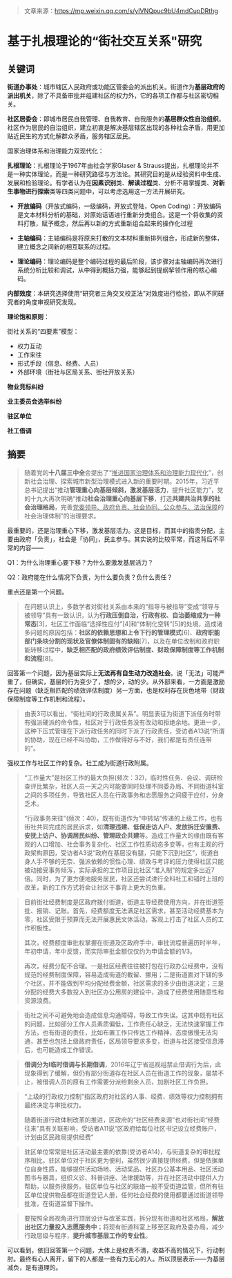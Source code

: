 > 文章来源：https://mp.weixin.qq.com/s/yIVNQpuc9bU4mdCupDRthg

# 基于扎根理论的“街社交互关系"研究

## 关键词

**街道办事处**：城市辖区人民政府或功能区管委会的派出机关。街道作为**基层政府的派出机关**，除了不具备审批并组建社区的权力外，它的各项工作都与社区密切相关。

**社区居委会**：即城市居民自我管理、自我教育、自我服务的**基层群众性自治组织**。社区作为居民的自治组织，建立初衷是解决基层辖区出现的各种社会矛盾，用更加贴近民生的方式化解群众矛盾，服务辖区居民。

国家治理体系和治理能力双现代化：

**扎根理论**：扎根理论于1967年由社会学家Glaser & Strauss提出，扎根理论并不是一种实体理论，而是一种研究路径与方法论。其研究目的是从经验资料中生成、发展和检验理论。有学者认为在**因素识别**类、**解读过程**类、分析不易掌握类、**对新生事物进行探索**类等四类问题中，可以考虑选用这一方法开展研究。

- **开放编码**（开放式编码，一级编码，开放式登陆，Open Coding）：开放编码是文本材料分析的基础，对原始话语进行重新分类组合。这是一个将收集的资料打散，赋予概念，然后再以新的方式重新组合起来的操作化过程

- **主轴编码**：主轴编码是将原来打散的文本材料重新排列组合，形成新的整体，建立概念之间新的相互联系的过程。
- **理论编码**：理论编码是整个编码过程的最后阶段，该步骤对主轴编码再次进行系统分析比较和调试，从中得到概括力强，能够起到提纲挈领作用的核心编码。

**内部效度**：本研究选择使用“研究者三角交叉校正法”对效度进行检验，即从不同研究者的角度审视研究发现。

**理论饱和原则**：

街社关系的“四要素”模型：

- 权力互动
- 工作来往
- 形式手段（信息、经费、人员）
- 外部环境（街社与区局关系、街社开放关系）

**物业竞标纠纷**

**业主委员会选举纠纷**

**驻区单位**

**社工借调**



## 摘要

> 随着党的**十八届三中全**会提出了“<u>推进国家治理体系和治理能力现代化</u>”，创新社会治理、探索城市新型治理模式进入新的重要时期。2015年，习近平总书记提出“推动**管理重心向基层倾斜，激发基层活力**，提升社区能力”，党的十九大再次明确“推动**社会治理重心向基层下移**，打造**共建共治共享的社会治理格局**，完善<u>党委领导、政府负责、社会协同、公众参与、法治保障</u>的社会治理体制”的治理要求。

最重要的，还是治理重心下移，激发基层活力。这是目标，而其中的指责分配，主要由政府「负责」，社会是「协同」，民主参与。其实说的比较平常，而这背后不平常的内容——

Q1：为什么治理重心要下移？为什么要激发基层活力？

Q2：政府能在什么情况下负责，为什么要负责？负什么责任？

重点还是第一个问题。

> 在问题认识上，多数学者对街社关系由本来的“指导与被指导”变成“领导与被领导”具有一致认识，认为**行政压倒自治，行政有权、自治萎缩成为一种常态**[3]，社区工作面临“选择性应付”[4]和“体制化空转”[5]的处境，造成诸多问题的原因包括：**社区的依赖思想和上令下行的管理模式**[6]、**政府职能部门条块分割的现状及官僚体制固有的缺陷**[7]，以及在单位改制和政府职能转移过程中，**缺乏相匹配的政府绩效评估制度、财政保障制度等工作机制和流程**[8]。

回答第一个问题，因为基层实际上**无法再有自生动力改造社会**。说「无法」可能严重了，但确实，基层的行为变少了，想的少，动的少。从外部来看，一方面是激励存在问题（缺乏相匹配的绩效评估制度）另一方面，也是权利存在灰色地带（财政保障制度等工作机制和流程）。

> 由表3可以看出，“街社间的行政隶属关系”。明显表征为街道下派任务时带有强派硬派的命令性，社区对于行政任务没有改动和拒绝余地。更进一步，这种下压式管理在下派行政任务的同时下派了行政责任，受访者A13说“所谓的协助，现在已经不叫协助，工作做得好与不好，我们都是有责任连带的”。

强权工作与社区工作的复杂。社工成为街道行政附属。

> “工作量大”是社区工作的最大负担(频次：32)，临时性任务、会议、调研检查评比繁杂，社区人员一天之内可能要同时处理不同委办局、不同街道科室之间的多项任务，导致社区人员在行政事务和志愿服务之间疲于应付，分身乏术。
>
> “行政事务来往”(频次：40)，既有街道作为“中转站”传递的上级工作，也有街社共同完成的居民诉求，如**清理违建、低保走访人户、发放拆迁安置费、安抚上访户、协调居民纠纷、管理政企共建**等。造成工作量大的缘由既有客观的人口增加、社会事务复杂化、社区工作性质动态多变等，也有主观的行政架构原因，受访者A3说“政府在基层没有腿，只能下沉到社区”，街道自身人手不够的无奈、强派依赖的惯性心理、绩效与考评的压力使得社区只能被动接受事务倾泻，实际承担的工作项目比社区“准入制”的规定多出近7倍。同时，为了更方便地服务居民，社区还尝试进行全科社工和错时上班的改革，新的工作方式将会让社区干事背上更大的负重。

> 目前街社经费制度是区政府拨付街道，街道主导经费使用方向，并在街道签批、报销、记账。首先，经费额度无法满足社区需求，甚至活动经费基本为零，社区受限于预算而无法开展惠民文体活动，客观上打击了社区人员的工作积极性。
>
> 其次，经费额度审批权掌握在街道及区政府手中，审批流程普遍历时半年，年初申请，年中反馈，而实际审批金额仅仅约为申请金额的1/3。
>
> 再次，经费分配不合理。一是社区经费往往被打包在行政办公经费中，没有规范的经费制度保障，容易造成街道的截留、挪用；二是街道面对下辖的多个社区，并不能做到平均分配经费金额，社区需求的多少由街道决定；三是分配的经费大多数投人到社区办公用房的建设中，造成了经费使用随意性和资源浪费。

> 街社之间不可避免地会造成信息沟通障碍，导致工作失误。这其中既有社区的问题，比如部分工作人员素质偏低，工作责任心缺乏，无法快速掌握工作方法，也有街道的责任，比如布置工作只传达工作精神，态度傲慢无法沟通，甚至也包括上级政府责任，区局领导要求多变，街道与社区接受信息滞后，也可能造成工作错误。

> **借调分为I临时借调与长期借调**，2016年辽宁省巡视组禁止借调行为后，此现象得到了缓解，但仍有部分街道存在社区人员在街道工作的现象，屡禁不止，被借调人员的原有工作需要分派给剩余人员，加剧社区工作负担。

> “上级的行政权力控制”指区政府对社区的人事、经费、绩效等权力控制拥有最终决定与审批权力。
>
> 随着街道行政体制改革的推进，区政府的“社区经费来源”也对街社间“经费往来”具有关联影响，受访者A11说“区政府给每位社区书记设立经费账户，计划由区民政局提供经费”

> 驻区单位常常是社区活动最主要的依靠(受访者A14)，与街道复杂的审批程序相比，驻区单位对于社区更为便利，虽然很少直接提供经费，但是依据单位自身性质，能够提供活动场地、活动奖品、社区办公基本用品、社区活动图书与器具，组织义诊、科普讲座、法律援助等，并在社区活动中提供人力帮助，以服务换服务。驻区单位与社区的联络一般不受街道监管，但所有驻区单位提供物品都在街道登记人册，任何社会经费的使用都要通过街道领导批准，在街道监督下操作。

> 要按照全局视角进行顶层设计与改革实践，拆分现有街道和社区格局，**解放出社区力量投入志愿服务中**；将现有街道科室上移至区政府及委办局，减少行政层级与程序，**提升城市基层工作的专业性**。

可以看到，依旧回答第一个问题，大体上是权责不清，收益不高的情况下，行动制肘。最终有心人离开，留下的人都是一些有力无心的人。所以顶层表示——为基层减负，是有道理的。